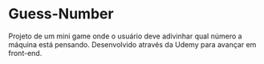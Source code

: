 # Guess-Number
Projeto de um mini game onde o usuário deve adivinhar qual número a máquina está pensando. Desenvolvido através da Udemy para avançar em front-end. 
